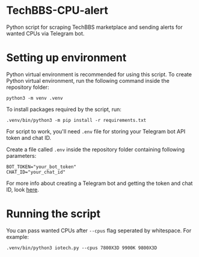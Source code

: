 # TechBBS-CPU-alert
 Python script for scraping TechBBS marketplace and sending alerts for wanted CPUs via Telegram bot.

# Setting up environment
Python virtual environment is recommended for using this script. To create Python virtual environment, run the following command inside the repository folder:

```
python3 -m venv .venv
```

To install packages required by the script, run:

```
.venv/bin/python3 -m pip install -r requirements.txt
```

For script to work, you'll need `.env` file for storing your Telegram bot API token and chat ID.

Create a file called `.env` inside the repository folder containing following parameters:

```
BOT_TOKEN="your_bot_token"
CHAT_ID="your_chat_id"
```

For more info about creating a Telegram bot and getting the token and chat ID, look [here](https://core.telegram.org/bots/features#botfather).

# Running the script

You can pass wanted CPUs after `--cpus` flag seperated by whitespace. For example:
```
.venv/bin/python3 iotech.py --cpus 7800X3D 9900K 9800X3D
```
